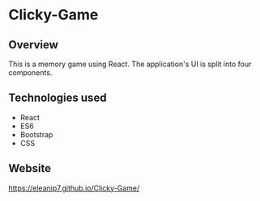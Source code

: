 # Clicky-Game

## Overview

This is a memory game using React. The application's UI is split into four components.


## Technologies used

* React
* ES6
* Bootstrap
* CSS

## Website

https://eleanip7.github.io/Clicky-Game/



